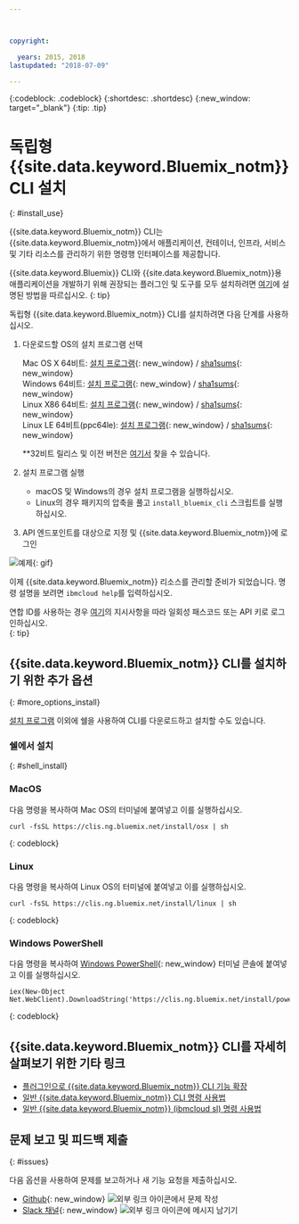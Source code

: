 ```yaml
---



copyright:

  years: 2015, 2018
lastupdated: "2018-07-09"

---
```


{:codeblock: .codeblock}
{:shortdesc: .shortdesc}
{:new_window: target="_blank"}
{:tip: .tip}


# 독립형 {{site.data.keyword.Bluemix_notm}} CLI 설치
{: #install_use}

{{site.data.keyword.Bluemix_notm}} CLI는 {{site.data.keyword.Bluemix_notm}}에서 애플리케이션, 컨테이너, 인프라, 서비스 및 기타 리소스를 관리하기 위한 명령행 인터페이스를 제공합니다.

{{site.data.keyword.Bluemix}} CLI와 {{site.data.keyword.Bluemix_notm}}용 애플리케이션을 개발하기 위해 권장되는 플러그인 및 도구를 모두 설치하려면 [여기](/docs/cli/index.html)에 설명된 방법을 따르십시오.
{: tip}

독립형 {{site.data.keyword.Bluemix_notm}} CLI를 설치하려면 다음 단계를 사용하십시오.

1. 다운로드할 OS의 설치 프로그램 선택

   Mac OS X 64비트: [설치 프로그램](https://clis.ng.bluemix.net/download/bluemix-cli/latest/osx){: new_window} / [sha1sums](https://clis.ng.bluemix.net/download/bluemix-cli/latest/osx/checksum){: new_window} <br>
   Windows 64비트: [설치 프로그램](https://clis.ng.bluemix.net/download/bluemix-cli/latest/win64){: new_window} / [sha1sums](https://clis.ng.bluemix.net/download/bluemix-cli/latest/win64/checksum){: new_window} <br>
   Linux X86 64비트: [설치 프로그램](https://clis.ng.bluemix.net/download/bluemix-cli/latest/linux64){: new_window} / [sha1sums](https://clis.ng.bluemix.net/download/bluemix-cli/latest/linux64/checksum){: new_window} <br>
   Linux LE 64비트(ppc64le): [설치 프로그램](https://clis.ng.bluemix.net/download/bluemix-cli/latest/ppc64le){: new_window} / [sha1sums](https://clis.ng.bluemix.net/download/bluemix-cli/latest/ppc64le/checksum){: new_window} <br>

   **32비트 릴리스 및 이전 버전은 [여기서](all_versions.html) 찾을 수 있습니다.

1. 설치 프로그램 실행
   * macOS 및 Windows의 경우 설치 프로그램을 실행하십시오.
   * Linux의 경우 패키지의 압축을 풀고 `install_bluemix_cli` 스크립트를 실행하십시오.

1. API 엔드포인트를 대상으로 지정 및 {{site.data.keyword.Bluemix_notm}}에 로그인

  ![예제](example.gif){: gif}

이제 {{site.data.keyword.Bluemix_notm}} 리소스를 관리할 준비가 되었습니다. 명령 설명을 보려면 `ibmcloud help`를 입력하십시오.

연합 ID를 사용하는 경우 [여기](https://console.bluemix.net/docs/iam/login_fedid.html#federated_id)의 지시사항을 따라 일회성 패스코드 또는 API 키로 로그인하십시오.  
{: tip}

## {{site.data.keyword.Bluemix_notm}} CLI를 설치하기 위한 추가 옵션
{: #more_options_install}


[설치 프로그램](install_use_cli.html#getting_started) 이외에 쉘을 사용하여 CLI를 다운로드하고 설치할 수도 있습니다. 


### 쉘에서 설치
{: #shell_install}


### MacOS

다음 명령을 복사하여 Mac OS의 터미널에 붙여넣고 이를 실행하십시오.

```
curl -fsSL https://clis.ng.bluemix.net/install/osx | sh
```
{: codeblock}

### Linux

다음 명령을 복사하여 Linux OS의 터미널에 붙여넣고 이를 실행하십시오.

```
curl -fsSL https://clis.ng.bluemix.net/install/linux | sh
```
{: codeblock}

### Windows PowerShell

다음 명령을 복사하여 [Windows PowerShell](https://msdn.microsoft.com/en-us/powershell/scripting/getting-started/getting-started-with-windows-powershell){: new_window} 터미널 콘솔에 붙여넣고 이를 실행하십시오.

```
iex(New-Object Net.WebClient).DownloadString('https://clis.ng.bluemix.net/install/powershell')
```
{: codeblock}

## {{site.data.keyword.Bluemix_notm}} CLI를 자세히 살펴보기 위한 기타 링크

* [플러그인으로 {{site.data.keyword.Bluemix_notm}} CLI 기능 확장](/docs/cli/reference/bluemix_cli/extend_cli.html)
* [일반 {{site.data.keyword.Bluemix_notm}} CLI 명령 사용법](/docs/cli/reference/bluemix_cli/bx_cli.html)
* [일반 {{site.data.keyword.Bluemix_notm}} (ibmcloud sl) 명령 사용법](/docs/cli/reference/softlayer/index.html)


## 문제 보고 및 피드백 제출
{: #issues}

다음 옵션을 사용하여 문제를 보고하거나 새 기능 요청을 제출하십시오.
 * [Github](https://github.com/IBM-Bluemix/bluemix-cli-release/issues){: new_window} ![외부 링크 아이콘](../../../icons/launch-glyph.svg)에서 문제 작성
 * [Slack 채널](https://dwopen.slack.com/messages/bluemix-cli/){: new_window} ![외부 링크 아이콘](../../../icons/launch-glyph.svg)에 메시지 남기기

